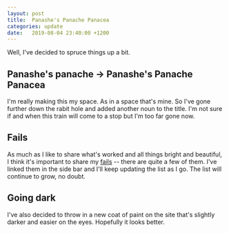 ```yaml
---
layout: post
title:  Panashe's Panache Panacea
categories: update
date:   2019-08-04 23:40:00 +1200
---
```


Well, I've decided to spruce things up a bit. 

Panashe's panache -> Panashe's Panache Panacea 
---
I'm really making this my space. As in a space that's mine. So I've gone further down the rabit hole and added another noun to the title. I'm not sure if and when this train will come to a stop but I'm too far gone now.

Fails
---
As much as I like to share what's worked and all things bright and beautiful, I think it's important to share my [fails](../fails) -- there are quite a few of them. I've linked them in the side bar and I'll keep updating the list as I go. The list will continue to grow, no doubt.

Going dark
---
I've also decided to throw in a new coat of paint on the site that's slightly darker and easier on the eyes. Hopefully it looks better.